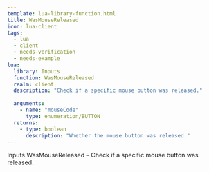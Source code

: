 ```yaml
---
template: lua-library-function.html
title: WasMouseReleased
icon: lua-client
tags:
  - lua
  - client
  - needs-verification
  - needs-example
lua:
  library: Inputs
  function: WasMouseReleased
  realm: client
  description: "Check if a specific mouse button was released."
  
  arguments:
    - name: "mouseCode"
      type: enumeration/BUTTON
  returns:
    - type: boolean
      description: "Whether the mouse button was released."
---
```


<div class="lua__search__keywords">
Inputs.WasMouseReleased &#x2013; Check if a specific mouse button was released.
</div>
